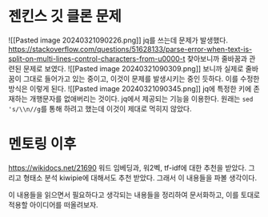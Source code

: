 # 젠킨스 깃 클론 문제

![[Pasted image 20240321090226.png]]
jq를 쓰는데 문제가 발생했다.
https://stackoverflow.com/questions/51628133/parse-error-when-text-is-split-on-multi-lines-control-characters-from-u0000-t
찾아보니까 줄바꿈과 관련된 문제로 보였다.
![[Pasted image 20240321090309.png]]
보니까 실제로 줄바꿈이 그대로 들어가고 있는 중이고, 이것이 문제를 발생시키는 중인 듯하다. 
이를 수정한 방식은 이렇게 된다.
![[Pasted image 20240321090345.png]]
jq에 특정한 키에 존재하는 개행문자를 없애버리는 것이다.  jq에서 제공되는 기능을 이용한다.
원래는 `sed 's/\\n//g`를 통해 하려고 했는데 이것이 제대로 먹히지 않았다.


# 멘토링 이후
https://wikidocs.net/21690
워드 임베딩과, 워2벡, tf-idf에 대한 추천을 받았다.
그리고 형태소 분석 kiwipie에 대해서도 추천 받았다. 
그래서 이 내용들을 파볼 생각이다. 

이 내용들을 읽으면서 필요하다고 생각되는 내용들을 정리하여 문서화하고, 이를 토대로 적용할 아이디어를 떠올려보자.

